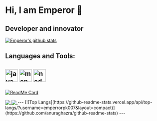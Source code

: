 # Hi, I am Emperor  👋
## Developer and innovator

[![Emperor's github stats](https://github-readme-stats.vercel.app/api?username=emperrorpk007&count_private=true&show_icons=true&theme=tokyonight)](https://github.com/emperrorpk007/github-readme-stats)
## Languages and Tools:

 <img src="https://devicons.github.io/devicon/devicon.git/icons/javascript/javascript-original.svg" alt="javascript" width="40" height="40"/> <img src="https://devicons.github.io/devicon/devicon.git/icons/mongodb/mongodb-original-wordmark.svg" alt="mongodb" width="40" height="40"/> <img src="https://devicons.github.io/devicon/devicon.git/icons/nodejs/nodejs-original-wordmark.svg" alt="nodejs" width="40" height="40"/></p>
---

[![ReadMe Card](https://github-readme-stats.vercel.app/api/pin/?username=emperrorpk007&repo=emperor-music&show_owner=true&theme=radical)](https://github.com/anuraghazra/github-readme-stats)

<a href="https://github.com/emperrorpk007/emperor-giveaway">
  <img align="center" src="https://github-readme-stats.vercel.app/api/pin/?username=emperrorpk007&repo=emperor-giveaway" />
</a>
<a href="https://github.com/emperrorpk007/emperor-serverstats">
  <img align="center" src="https://github-readme-stats.vercel.app/api/pin/?username=emperrorpk007&repo=emperor-serverstats" />
</a>
---
[![Top Langs](https://github-readme-stats.vercel.app/api/top-langs/?username=emperrorpk007&layout=compact)](https://github.com/anuraghazra/github-readme-stats)
---